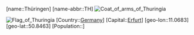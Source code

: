 ﻿---
location: [50.8463,11.0683]
type: State
SpocWebEntityId: 36026
isDeleted: false
Confidential: public
tags:
- geo/State

---

[name::Thüringen]
[name-abbr::TH]
![Coat_of_arms_of_Thuringia](geo/Continent/Europe/Germany/Th%C3%BCringen/Coat_of_arms_of_Thuringia.svg)

![Flag_of_Thuringia](geo/Continent/Europe/Germany/Th%C3%BCringen/Flag_of_Thuringia.svg)
[Country::[Germany](geo/Continent/Europe/Germany.md)]
[Capital::[Erfurt](geo/Continent/Europe/Germany/Th%C3%BCringen/Erfurt.md)]
[geo-lon::11.0683]
[geo-lat::50.8463]
[Population::]

